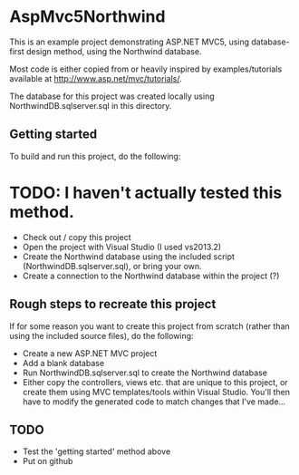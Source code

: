 AspMvc5Northwind
================

This is an example project demonstrating ASP.NET MVC5, using database-first
design method, using the Northwind database.

Most code is either copied from or heavily inspired by examples/tutorials
available at http://www.asp.net/mvc/tutorials/.

The database for this project was created locally using NorthwindDB.sqlserver.sql
in this directory.


Getting started
---------------

To build and run this project, do the following:

# TODO: I haven't actually tested this method.

- Check out / copy this project
- Open the project with Visual Studio (I used vs2013.2)
- Create the Northwind database using the included script
  (NorthwindDB.sqlserver.sql), or bring your own.
- Create a connection to the Northwind database within the project (?)


Rough steps to recreate this project
------------------------------------

If for some reason you want to create this project from scratch (rather than
using the included source files), do the following:

- Create a new ASP.NET MVC project
- Add a blank database
- Run NorthwindDB.sqlserver.sql to create the Northwind database
- Either copy the controllers, views etc. that are unique to this project,
  or create them using MVC templates/tools within Visual Studio. You'll
  then have to modify the generated code to match changes that I've made...


TODO
----

- Test the 'getting started' method above
- Put on github